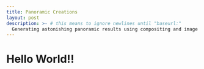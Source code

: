 ```yaml
---
title: Panoramic Creations
layout: post
description: >- # this means to ignore newlines until "baseurl:"
  Generating astonishing panoramic results using compositing and image stitching using OpenCV python.
---
```

# Hello World!!
